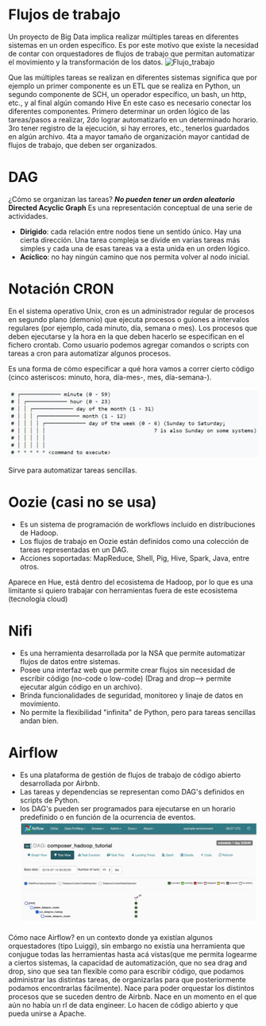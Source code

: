 # Flujos de trabajo
Un proyecto de Big Data implica realizar múltiples tareas en diferentes sistemas en un orden específico. Es por este motivo que existe la necesidad de contar con orquestadores de flujos de trabajo que permitan automatizar el movimiento y la transformación de los datos.
![Flujo_trabajo](../_scr/assets/Flujo_trabajo.jpg)


Que las múltiples tareas se realizan en diferentes sistemas significa que por ejemplo un primer componente es un ETL que se realiza en Python, un segundo componente de SCH, un operador específico, un bash, un http, etc., y al final algún comando Hive
En este caso es necesario conectar los diferentes componentes. Primero determinar un orden lógico de las tareas/pasos a realizar, 2do lograr automatizarlo en un determinado horario. 3ro tener registro de la ejecución, si hay errores, etc., tenerlos guardados en algún archivo. 4ta a mayor tamaño de organización mayor cantidad de flujos de trabajo, que deben ser organizados.

# DAG
¿Cómo se organizan las tareas? ***No pueden tener un orden aleatorio***
**Directed Acyclic Graph** Es una representación conceptual de una serie de actividades.
- **Dirigido**: cada relación entre nodos tiene un sentido único. Hay una cierta dirección. Una tarea compleja se divide en varias tareas más simples y cada una de esas tareas va a esta unida en un orden lógico.
- **Acíclico**: no hay ningún camino que nos permita volver al nodo inicial.

# Notación CRON
En el sistema operativo Unix, cron es un administrador regular de procesos en segundo plano (demonio) que ejecuta procesos o guiones a intervalos regulares (por ejemplo, cada minuto, día, semana o mes). Los procesos que deben ejecutarse y la hora en la que deben hacerlo se especifican en el fichero crontab. Como usuario podemos agregar comandos o scripts con tareas a cron para automatizar algunos procesos.

Es una forma de cómo especificar a qué hora vamos a correr cierto código (cinco asteriscos: minuto, hora, día-mes-, mes, día-semana-).

![Notacion_cron](../_src/assets/CRON.jpg)

Sirve para automatizar tareas sencillas. 

# Oozie (casi no se usa)
- Es un sistema de programación de workflows incluido en distribuciones de Hadoop.
- Los flujos de trabajo en Oozie están definidos como una colección de tareas representadas en un DAG.
- Acciones soportadas: MapReduce, Shell, Pig, Hive, Spark, Java, entre otros.


Aparece en Hue, está dentro del ecosistema de Hadoop, por lo que es una limitante si quiero trabajar con herramientas fuera de este ecosistema (tecnología cloud)


# Nifi
- Es una herramienta desarrollada por la NSA que permite automatizar flujos de datos entre sistemas.
- Posee una interfaz web que permite crear flujos sin necesidad de escribir código (no-code o low-code) (Drag and drop--> permite ejecutar algún código en un archivo).
- Brinda funcionalidades de seguridad, monitoreo y linaje de datos en movimiento.
- No permite la flexibilidad "infinita" de Python, pero para tareas sencillas andan bien.

# Airflow
- Es una plataforma de gestión de flujos de trabajo de código abierto desarrollada por Airbnb.
- Las tareas y dependencias se representan como DAG's definidos en scripts de Python.
- los DAG's pueden ser programados para ejecutarse en un horario predefinido o en función de la ocurrencia de eventos.
![Air_flow](../_src/assets/Airflow.jpg)

Cómo nace Airflow?
en un contexto donde ya existían algunos orquestadores (tipo Luiggi), sin embargo no existía una herramienta que conjugue todas las herramientas hasta acá vistas(que me permita logearme a ciertos sistemas, la capacidad de automatización, que no sea drag and drop, sino que sea tan flexible como para escribir código, que podamos administrar las distintas tareas, de organizarlas para que posteriormente podamos encontrarlas fácilmente). 
Nace para poder orquestar los distintos procesos que se suceden dentro de Airbnb.
Nace en un momento en el que aún no había un rl de data engineer. 
Lo hacen de código abierto y que pueda unirse a Apache.

























